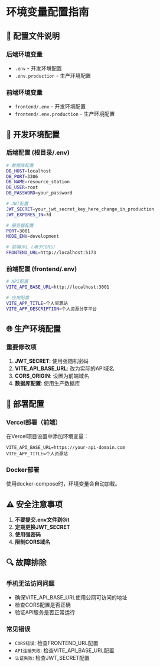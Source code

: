 # 环境变量配置指南

## 📁 配置文件说明

### 后端环境变量
- `.env` - 开发环境配置
- `.env.production` - 生产环境配置

### 前端环境变量
- `frontend/.env` - 开发环境配置
- `frontend/.env.production` - 生产环境配置

## 🔧 开发环境配置

### 后端配置 (根目录/.env)
```bash
# 数据库配置
DB_HOST=localhost
DB_PORT=3306
DB_NAME=resource_station
DB_USER=root
DB_PASSWORD=your_password

# JWT配置
JWT_SECRET=your_jwt_secret_key_here_change_in_production
JWT_EXPIRES_IN=7d

# 服务器配置
PORT=3001
NODE_ENV=development

# 前端URL (用于CORS)
FRONTEND_URL=http://localhost:5173
```

### 前端配置 (frontend/.env)
```bash
# API配置
VITE_API_BASE_URL=http://localhost:3001

# 应用配置
VITE_APP_TITLE=个人资源站
VITE_APP_DESCRIPTION=个人资源分享平台
```

## 🌐 生产环境配置

### 重要修改项
1. **JWT_SECRET**: 使用强随机密码
2. **VITE_API_BASE_URL**: 改为实际的API域名
3. **CORS_ORIGIN**: 设置为前端域名
4. **数据库配置**: 使用生产数据库

## 🚀 部署配置

### Vercel部署（前端）
在Vercel项目设置中添加环境变量：
```
VITE_API_BASE_URL=https://your-api-domain.com
VITE_APP_TITLE=个人资源站
```

### Docker部署
使用docker-compose时，环境变量会自动加载。

## ⚠️ 安全注意事项

1. **不要提交.env文件到Git**
2. **定期更换JWT_SECRET**
3. **使用强密码**
4. **限制CORS域名**

## 🔍 故障排除

### 手机无法访问问题
- 确保VITE_API_BASE_URL使用公网可访问的地址
- 检查CORS配置是否正确
- 验证API服务是否正常运行

### 常见错误
- `CORS错误`: 检查FRONTEND_URL配置
- `API连接失败`: 检查VITE_API_BASE_URL配置
- `认证失败`: 检查JWT_SECRET配置